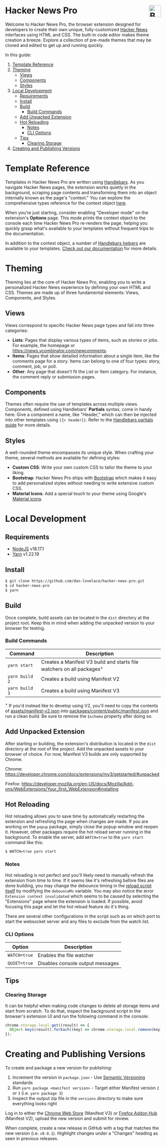 <h1>
   <span>
      Hacker News Pro
   </span>
   <a href="https://www.buymeacoffee.com/danlovelace" target="_blank">
      <img
         src="https://cdn.buymeacoffee.com/buttons/v2/default-yellow.png"
         alt="Buy Me A Coffee"
         style="aspect-ratio: 1 / .276; height: 38px; float: right;"
      />
   </a>
</h1>

Welcome to Hacker News Pro, the browser extension designed for developers to
create their own unique, fully-customized
[Hacker News](https://news.ycombinator.com/) interfaces using HTML and CSS. The
built-in code editor makes theme creation a breeze. Explore a collection of
pre-made themes that may be cloned and edited to get up and running quickly.

<!-- TODO: add links to stores -->
<!-- TODO: add screenshots -->

In this guide:

1. [Template Reference](#template-reference)
1. [Theming](#theming)
   - [Views](#views)
   - [Components](#components)
   - [Styles](#styles)
1. [Local Development](#local-development)
   - [Requirements](#requirements)
   - [Install](#install)
   - [Build](#build)
     - [Build Commands](#build-commands)
   - [Add Unpacked Extension](#add-unpacked-extension)
   - [Hot Reloading](#hot-reloading)
     - [Notes](#notes)
     - [CLI Options](#cli-options)
   - [Tips](#tips)
     - [Clearing Storage](#clearing-storage)
1. [Creating and Publishing Versions](#creating-and-publishing-versions)

# Template Reference

Templates in Hacker News Pro are written using
[Handlebars](https://handlebarsjs.com/). As you navigate Hacker News pages, the
extension works quietly in the background, scraping page contents and
transforming them into an object internally known as the page's "context." You
can explore the comprehensive types reference for the context object
[here](https://dan-lovelace.github.io/hacker-news-pro/modules/types_views.html).

When you're just starting, consider enabling "Developer mode" on the extension's
**Options** page. This mode prints the context object to the console each time
Hacker News Pro re-renders the page, helping you quickly grasp what's available
to your templates without frequent trips to the documentation.

In addition to the context object, a number of
[Handlebars helpers](https://handlebarsjs.com/guide/block-helpers.html#basic-blocks)
are available to your templates.
[Check out our documentation](https://dan-lovelace.github.io/hacker-news-pro/modules/handlebars_helpers.html)
for more details.

# Theming

Theming lies at the core of Hacker News Pro, enabling you to write a
personalized Hacker News experience by defining your own HTML and CSS. Themes
are made up of three fundamental elements: Views, Components, and Styles.

## Views

Views correspond to specific Hacker News page types and fall into three
categories:

- **Lists**: Pages that display various types of items, such as stories or jobs.
  For example, the homepage or https://news.ycombinator.com/newcomments.
- **Items**: Pages that show detailed information about a single item, like the
  comments page for a story. Items can belong to one of four types: story,
  comment, job, or poll.
- **Other**: Any page that doesn't fit the List or Item category. For instance,
  the comment reply or submission pages.

## Components

Themes often require the use of templates across multiple views. Components,
defined using Handlebars' **Partials** syntax, come in handy here. Give a
component a name, like "Header," which can then be injected into other templates
using `{{> header}}`. Refer to the
[Handlebars partials guide](https://handlebarsjs.com/guide/partials.html) for
more details.

## Styles

A well-rounded theme encompasses its unique style. When crafting your theme,
several methods are available for defining styles:

- **Custom CSS**: Write your own custom CSS to tailor the theme to your liking.
- **Bootstrap**: Hacker News Pro ships with
  [Bootstrap](https://getbootstrap.com/docs/5.3/getting-started/introduction/)
  which makes it easy to add personalized styles without needing to write
  extensive custom CSS.
- **Material Icons**: Add a special touch to your theme using Google's
  [Material icons](https://fonts.google.com/icons).

# Local Development

## Requirements

- [NodeJS](https://nodejs.org/en/blog/release/v18.17.1/) v18.17.1
- [Yarn](https://yarnpkg.com/) v1.22.19

## Install

```bash
$ git clone https://github.com/dan-lovelace/hacker-news-pro.git
$ cd hacker-news-pro
$ yarn
```

## Build

Once complete, build assets can be located in the `dist` directory at the
project root. Keep this in mind when adding the unpacked version to your browser
for testing.

### Build Commands

| Command        | Description                                                                      |
| -------------- | -------------------------------------------------------------------------------- |
| `yarn start`   | Creates a Manifest V3 build and starts file watchers on all packages<sup>+</sup> |
| `yarn build 2` | Creates a build using Manifest V2                                                |
| `yarn build 3` | Creates a build using Manifest V3                                                |

<sup>+</sup> If you'd instead like to develop using V2, you'll need to copy the
contents of [assets/manifest-v2.json](./assets/manifest-v2.json) into
[packages/content/public/manifest.json](./packages/content/public/manifest.json)
and run a clean build. Be sure to remove the `$schema` property after doing so.

## Add Unpacked Extension

After starting or building, the extension's distribution is located in the
`dist` directory at the root of the project. Add the unpacked assets to your
browser of choice. For now, Manifest V3 builds are only supported by Chrome.

Chrome: https://developer.chrome.com/docs/extensions/mv3/getstarted/#unpacked

Firefox:
https://developer.mozilla.org/en-US/docs/Mozilla/Add-ons/WebExtensions/Your_first_WebExtension#installing

## Hot Reloading

Hot reloading allows you to save time by automatically restarting the extension
and refreshing the page when changes are made. If you are working on the `popup`
package, simply close the popup window and reopen it. However, other packages
require the hot reload server running in the background. To enable the server,
add `WATCH=true` to the `yarn start` command like this:

```bash
$ WATCH=true yarn start
```

### Notes

Hot reloading is not perfect and you'll likely need to manually refresh the
extension from time to time. If it seems like it's refreshing before files are
done building, you may change the debounce timing in the
[reload script itself](./scripts/hot-reload/src/index.ts) by modifying the
`debounceMs` variable. You may also notice the error
`Extension context invalidated` which seems to be caused by selecting the
"Extensions" page where the extension is loaded. If possible, avoid focusing
this page and let the hot reload feature do it's thing.

There are several other configurations in the script such as on which port to
start the websocket server and any files to exclude from the watch list.

### CLI Options

| Option       | Description                      |
| ------------ | -------------------------------- |
| `WATCH=true` | Enables the file watcher         |
| `QUIET=true` | Disables console output messages |

## Tips

### Clearing Storage

It can be helpful when making code changes to delete all storage items and start
from scratch. To do that, inspect the background script in the browser's
extension UI and run the following command in the console:

```js
chrome.storage.local.get((result) => {
  Object.keys(result).forEach((key) => chrome.storage.local.remove(key));
});
```

# Creating and Publishing Versions

To create and package a new version for publishing:

1. Increment the version in `package.json` - Use
   [Semantic Versioning](https://semver.org/) standards
1. Run `yarn package <manifest version>` - Target either Manifest version `2` or
   `3` (i.e. `yarn package 3`)
1. Inspect the output zip file in the `versions` directory to make sure
   everything looks right

Log in to either the [Chrome Web Store](https://chrome.google.com/webstore/)
(Manifest V3) or [Firefox Addon Hub](https://addons.mozilla.org/en-US/firefox/)
(Manifest V2), upload the new version and submit for review.

When complete, create a new release in GitHub with a tag that matches the new
version (i.e. `v0.0.1`). Highlight changes under a "Changes" heading as seen in
previous releases.
